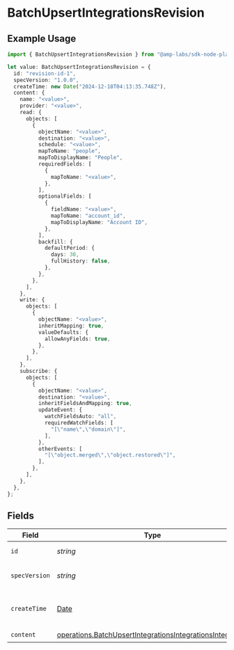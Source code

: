 # BatchUpsertIntegrationsRevision

## Example Usage

```typescript
import { BatchUpsertIntegrationsRevision } from "@amp-labs/sdk-node-platform/models/operations";

let value: BatchUpsertIntegrationsRevision = {
  id: "revision-id-1",
  specVersion: "1.0.0",
  createTime: new Date("2024-12-18T04:13:35.748Z"),
  content: {
    name: "<value>",
    provider: "<value>",
    read: {
      objects: [
        {
          objectName: "<value>",
          destination: "<value>",
          schedule: "<value>",
          mapToName: "people",
          mapToDisplayName: "People",
          requiredFields: [
            {
              mapToName: "<value>",
            },
          ],
          optionalFields: [
            {
              fieldName: "<value>",
              mapToName: "account_id",
              mapToDisplayName: "Account ID",
            },
          ],
          backfill: {
            defaultPeriod: {
              days: 30,
              fullHistory: false,
            },
          },
        },
      ],
    },
    write: {
      objects: [
        {
          objectName: "<value>",
          inheritMapping: true,
          valueDefaults: {
            allowAnyFields: true,
          },
        },
      ],
    },
    subscribe: {
      objects: [
        {
          objectName: "<value>",
          destination: "<value>",
          inheritFieldsAndMapping: true,
          updateEvent: {
            watchFieldsAuto: "all",
            requiredWatchFields: [
              "[\"name\",\"domain\"]",
            ],
          },
          otherEvents: [
            "[\"object.merged\",\"object.restored\"]",
          ],
        },
      ],
    },
  },
};
```

## Fields

| Field                                                                                                                                  | Type                                                                                                                                   | Required                                                                                                                               | Description                                                                                                                            | Example                                                                                                                                |
| -------------------------------------------------------------------------------------------------------------------------------------- | -------------------------------------------------------------------------------------------------------------------------------------- | -------------------------------------------------------------------------------------------------------------------------------------- | -------------------------------------------------------------------------------------------------------------------------------------- | -------------------------------------------------------------------------------------------------------------------------------------- |
| `id`                                                                                                                                   | *string*                                                                                                                               | :heavy_check_mark:                                                                                                                     | The revision ID.                                                                                                                       | revision-id-1                                                                                                                          |
| `specVersion`                                                                                                                          | *string*                                                                                                                               | :heavy_check_mark:                                                                                                                     | The spec version string.                                                                                                               | 1.0.0                                                                                                                                  |
| `createTime`                                                                                                                           | [Date](https://developer.mozilla.org/en-US/docs/Web/JavaScript/Reference/Global_Objects/Date)                                          | :heavy_check_mark:                                                                                                                     | The time the revision was created.                                                                                                     |                                                                                                                                        |
| `content`                                                                                                                              | [operations.BatchUpsertIntegrationsIntegrationsIntegration](../../models/operations/batchupsertintegrationsintegrationsintegration.md) | :heavy_check_mark:                                                                                                                     | N/A                                                                                                                                    |                                                                                                                                        |
